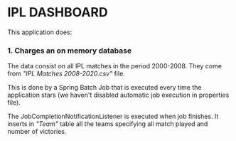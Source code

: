# IPL DASHBOARD

This application does:

### 1. Charges an on memory database 
The data consist on all IPL matches in the period 2000-2008. They come from  _"IPL Matches 2008-2020.csv"_ file.
   
This is done by a Spring Batch Job that is executed every time the application stars (we haven't disabled automatic job execution in properties file). 

The JobCompletionNotificationListener is executed when job finishes. It inserts in _"Team"_ table all the teams specifying all match played and number of victories. 